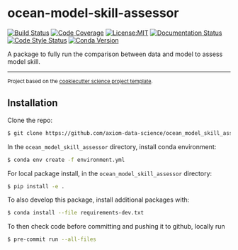 ocean-model-skill-assessor
==============================
[![Build Status](https://img.shields.io/github/workflow/status/axiom-data-science/ocean-model-skill-assessor/Tests?logo=github&style=for-the-badge)](https://github.com/axiom-data-science/ocean-model-skill-assessor/actions)
[![Code Coverage](https://img.shields.io/codecov/c/github/axiom-data-science/ocean-model-skill-assessor.svg?style=for-the-badge)](https://codecov.io/gh/axiom-data-science/ocean-model-skill-assessor)
[![License:MIT](https://img.shields.io/badge/License-MIT-green.svg?style=for-the-badge)](https://opensource.org/licenses/MIT)
[![Documentation Status](https://img.shields.io/readthedocs/ocean-model-skill-assessor/latest.svg?style=for-the-badge)](https://ocean-model-skill-assessor.readthedocs.io/en/latest/?badge=latest)
[![Code Style Status](https://img.shields.io/github/workflow/status/axiom-data-science/ocean-model-skill-assessor/linting%20with%20pre-commit?label=Code%20Style&style=for-the-badge)](https://github.com/axiom-data-science/ocean-model-skill-assessor/actions)
[![Conda Version](https://img.shields.io/conda/vn/conda-forge/ocean_model_skill_assessor.svg?style=for-the-badge)](https://anaconda.org/conda-forge/ocean_model_skill_assessor)


A package to fully run the comparison between data and model to assess model skill.

--------

<p><small>Project based on the <a target="_blank" href="https://github.com/jbusecke/cookiecutter-science-project">cookiecutter science project template</a>.</small></p>


## Installation

<!-- Install the package plus its requirements from PyPI with
``` bash
$ pip install ocean_data_gateway
```

or from `conda-forge` with
``` bash
$ conda install -c conda-forge ocean_data_gateway
``` -->

Clone the repo:
``` bash
$ git clone https://github.com/axiom-data-science/ocean_model_skill_assessor.git
```

In the `ocean_model_skill_assessor` directory, install conda environment:
``` bash
$ conda env create -f environment.yml
```

For local package install, in the `ocean_model_skill_assessor` directory:
``` bash
$ pip install -e .
```

To also develop this package, install additional packages with:
``` bash
$ conda install --file requirements-dev.txt
```

To then check code before committing and pushing it to github, locally run
``` bash
$ pre-commit run --all-files
```
